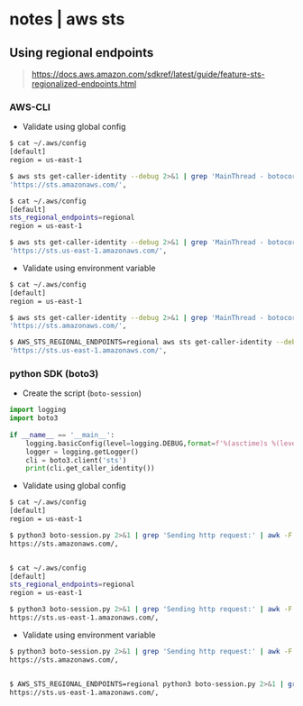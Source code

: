 # notes | aws sts


## Using regional endpoints

> https://docs.aws.amazon.com/sdkref/latest/guide/feature-sts-regionalized-endpoints.html

### AWS-CLI

- Validate using global config

```bash
$ cat ~/.aws/config 
[default]
region = us-east-1

$ aws sts get-caller-identity --debug 2>&1 | grep 'MainThread - botocore.endpoint - DEBUG - Making request' | awk -F "url': " '{print$2}' | cut -f1 -d ' '
'https://sts.amazonaws.com/',

$ cat ~/.aws/config 
[default]
sts_regional_endpoints=regional
region = us-east-1

$ aws sts get-caller-identity --debug 2>&1 | grep 'MainThread - botocore.endpoint - DEBUG - Making request' | awk -F "url': " '{print$2}' | cut -f1 -d ' '
'https://sts.us-east-1.amazonaws.com/',
```

- Validate using environment variable

```bash
$ cat ~/.aws/config 
[default]
region = us-east-1

$ aws sts get-caller-identity --debug 2>&1 | grep 'MainThread - botocore.endpoint - DEBUG - Making request' | awk -F "url': " '{print$2}' | cut -f1 -d ' '
'https://sts.amazonaws.com/',

$ AWS_STS_REGIONAL_ENDPOINTS=regional aws sts get-caller-identity --debug 2>&1 | grep 'MainThread - botocore.endpoint - DEBUG - Making request' | awk -F "url': " '{print$2}' | cut -f1 -d ' '
'https://sts.us-east-1.amazonaws.com/',

```

### python SDK (boto3)

- Create the script (`boto-session`)

```python
import logging
import boto3
  
if __name__ == '__main__':
    logging.basicConfig(level=logging.DEBUG,format=f'%(asctime)s %(levelname)s %(message)s')
    logger = logging.getLogger()
    cli = boto3.client('sts')
    print(cli.get_caller_identity())
```

- Validate using global config

```bash
$ cat ~/.aws/config 
[default]
region = us-east-1

$ python3 boto-session.py 2>&1 | grep 'Sending http request:' | awk -F "url=" '{print$2}' | cut -f1 -d ' '
https://sts.amazonaws.com/,


$ cat ~/.aws/config 
[default]
sts_regional_endpoints=regional
region = us-east-1

$ python3 boto-session.py 2>&1 | grep 'Sending http request:' | awk -F "url=" '{print$2}' | cut -f1 -d ' '
https://sts.us-east-1.amazonaws.com/,
```

- Validate using environment variable

```bash
$ python3 boto-session.py 2>&1 | grep 'Sending http request:' | awk -F "url=" '{print$2}' | cut -f1 -d ' '
https://sts.amazonaws.com/,


$ AWS_STS_REGIONAL_ENDPOINTS=regional python3 boto-session.py 2>&1 | grep 'Sending http request:' | awk -F "url=" '{print$2}' | cut -f1 -d ' '
https://sts.us-east-1.amazonaws.com/,
```
